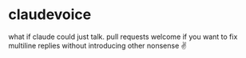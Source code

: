 # claudevoice
what if claude could just talk. pull requests welcome if you want to fix multiline replies without introducing other nonsense ✌️
